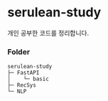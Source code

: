 # serulean-study
개인 공부한 코드를 정리합니다.

### Folder
```
serulean-study
├─ FastAPI
│    └─ basic
├─ RecSys
└─ NLP
```
